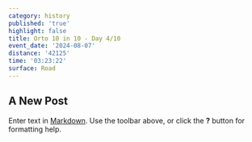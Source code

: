 ```yaml
---
category: history
published: 'true'
highlight: false
title: Orto 10 in 10 - Day 4/10
event_date: '2024-08-07'
distance: '42125'
time: '03:23:22'
surface: Road
---
```

## A New Post

Enter text in [Markdown](http://daringfireball.net/projects/markdown/). Use the toolbar above, or click the **?** button for formatting help.
